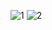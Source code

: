 ![1](https://github.com/user-attachments/assets/601eed7a-ffe3-4932-beff-37e6dc5ff20d)
![2](https://github.com/user-attachments/assets/c7089fd6-8103-48c3-b454-e666f80c4b2a)

